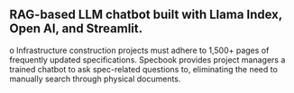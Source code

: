 ## RAG-based LLM chatbot built with Llama Index, Open AI, and Streamlit.

 o Infrastructure construction projects must adhere to 1,500+ pages of frequently updated specifications. Specbook provides project managers a trained chatbot to ask spec-related questions to, eliminating the need to manually search through physical documents.
